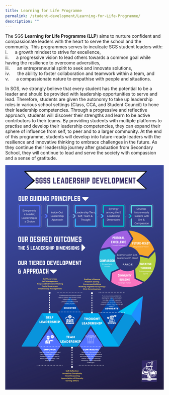 ```yaml
---
title: Learning for Life Programme
permalink: /student-development/Learning-for-Life-Programme/
description: ""
---
```

The SGS **Learning for Life Programme (LLP**) aims to nurture confident and compassionate leaders with the heart to serve the school and the community. This programmes serves to inculcate SGS student leaders with: <br>
i.&nbsp;&nbsp;&nbsp;&nbsp;&nbsp;&nbsp;a growth mindset to strive for excellence, <br>
ii.&nbsp;&nbsp;&nbsp;&nbsp;&nbsp;&nbsp;a progressive vision to lead others towards a common goal while having the resilience to overcome adversities,<br>
iii.&nbsp;&nbsp;&nbsp;&nbsp;&nbsp;&nbsp;an entrepreneurial spirit to seek and innovate solutions,<br>
iv.&nbsp;&nbsp;&nbsp;&nbsp;&nbsp;&nbsp;the ability to foster collaboration and teamwork within a team, and<br>
v.&nbsp;&nbsp;&nbsp;&nbsp;&nbsp;&nbsp;a compassionate nature to empathise with people and situations.<br>

In SGS, we strongly believe that every student has the potential to be a leader and should be provided with leadership opportunities to serve and lead. Therefore, students are given the autonomy to take up leadership roles in various school settings (Class, CCA, and Student Council) to hone their leadership competencies. Through a progressive and reflective approach, students will discover their strengths and learn to be active contributors to their teams. By providing students with multiple platforms to practise and develop their leadership competencies, they can expand their sphere of influence from self, to peer and to a larger community. At the end of this programme, students will develop into future-ready leaders with the resilience and innovative thinking to embrace challenges in the future. As they continue their leadership journey after graduation from Secondary School, they will continue to lead and serve the society with compassion and a sense of gratitude.

![](/images/LLP.png)